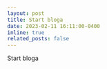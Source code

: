 ```yaml
---
layout: post
title: Start bloga
date: 2023-02-11 16:11:00-0400
inline: true
related_posts: false
---
```


Start bloga